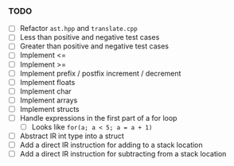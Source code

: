 ### TODO
- [ ] Refactor `ast.hpp` and `translate.cpp`
- [ ] Less than positive and negative test cases
- [ ] Greater than positive and negative test cases
- [ ] Implement <=
- [ ] Implement >=
- [ ] Implement prefix / postfix increment / decrement
- [ ] Implement floats
- [ ] Implement char
- [ ] Implement arrays
- [ ] Implement structs
- [ ] Handle expressions in the first part of a for loop
    - [ ] Looks like `for(a; a < 5; a = a + 1)`
- [ ] Abstract IR int type into a struct
- [ ] Add a direct IR instruction for adding to a stack location
- [ ] Add a direct IR instruction for subtracting from a stack location
